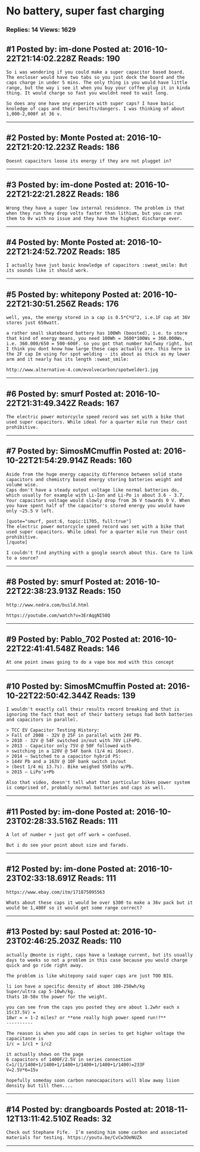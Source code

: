 # No battery, super fast charging

### Replies: 14 Views: 1629

## \#1 Posted by: im-done Posted at: 2016-10-22T21:14:02.228Z Reads: 190

```
So i was wondering if you could make a super capacitor based board. The encloser would have two tabs so you just dock the board and the caps charge in under 5 mins. The only thing is you would have little range, but the way i see it when you buy your coffee plug it in kinda thing. It would charge so fast you wouldnt need to wait long. 

So does any one have any experice with super caps? I have basic knoledge of caps and their benifts/dangers. I was thinking of about 1,000-2,000f at 36 v.
```

---
## \#2 Posted by: Monte Posted at: 2016-10-22T21:20:12.223Z Reads: 186

```
Doesnt capacitors loose its energy if they are not plugget in?
```

---
## \#3 Posted by: im-done Posted at: 2016-10-22T21:22:21.282Z Reads: 186

```
Wrong they have a super low internal residence. The problem is that when they run they drop volts faster than lithium, but you can run them to 0v with no issue and they have the highest discharge ever.
```

---
## \#4 Posted by: Monte Posted at: 2016-10-22T21:24:52.720Z Reads: 185

```
I actually have just basic knowledge of capacitors :sweat_smile: But its sounds like it should work.
```

---
## \#5 Posted by: whitepony Posted at: 2016-10-22T21:30:51.256Z Reads: 176

```
well, yea, the energy stored in a cap is 0.5*C*U^2, i.e.1F cap at 36V stores just 650watt.

a rather small skateboard battery has 100Wh (boosted), i.e. to store that kind of energy means, you need 100Wh = 3600*100Ws = 360.000Ws, i.e. 360.000/650 = 500-600F. so you got that number halfway right, but I think you dont know how large these caps actually are. this here is the 2F cap Im using for spot welding - its about as thick as my lower arm and it nearly has its length :sweat_smile:

http://www.alternative-4.com/evolvecarbon/spotwelder1.jpg
```

---
## \#6 Posted by: smurf Posted at: 2016-10-22T21:31:49.342Z Reads: 167

```
The electric power motorcycle speed record was set with a bike that used super capacitors. While ideal for a quarter mile run their cost prohibitive.
```

---
## \#7 Posted by: SimosMCmuffin Posted at: 2016-10-22T21:54:29.914Z Reads: 160

```
Aside from the huge energy capacity difference between solid state capacitors and chemistry based energy storing batteries weight and volume wise.
Caps don't have a steady output voltage like normal batteries do, which usually for example with Li-Ion and Li-Po is about 3.6 - 3.7. Your capacitors voltage would slowly drop from 36 V towards 0 V. When you have spent half of the capacitor's stored energy you would have only ~25.5 V left.

[quote="smurf, post:6, topic:11705, full:true"]
The electric power motorcycle speed record was set with a bike that used super capacitors. While ideal for a quarter mile run their cost prohibitive.
[/quote]

I couldn't find anything with a google search about this. Care to link to a source?
```

---
## \#8 Posted by: smurf Posted at: 2016-10-22T22:38:23.913Z Reads: 150

```
http://www.nedra.com/build.html

https://youtube.com/watch?v=3ErAqgNI58Q
```

---
## \#9 Posted by: Pablo_702 Posted at: 2016-10-22T22:41:41.548Z Reads: 146

```
At one point inwas going to do a vape box mod with this concept
```

---
## \#10 Posted by: SimosMCmuffin Posted at: 2016-10-22T22:50:42.344Z Reads: 139

```
I wouldn't exactly call their results record breaking and that is ignoring the fact that most of their battery setups had both batteries and capacitors in parallel.

> TCC EV Capacitor Testing History:
> Fall of 2008 - 32V @ 25F in parallel with 24V Pb.
> 2010 - 32V @ 54F switched in/out with 70V LiFePO.
> 2013 - Capacitor only 75V @ 50F followed with
> switching in a 120V @ 54F bank (1/4 mi 16sec).
> 2014 – Switched to a capacitor hybrid PS:
> 144V Pb and a 163V @ 10F bank switch in/out
> (best 1/4 mi 13.7s). Bike weighed 550lbs w/Pb.
> 2015 – LiPo’s+Pb

Also that video, doesn't tell what that particular bikes power system is comprised of, probably normal batteries and caps as well.
```

---
## \#11 Posted by: im-done Posted at: 2016-10-23T02:28:33.516Z Reads: 111

```
A lot of number + just got off work = confused.

But i do see your point about size and farads.
```

---
## \#12 Posted by: im-done Posted at: 2016-10-23T02:33:18.691Z Reads: 111

```
https://www.ebay.com/itm/171875095563 

Whats about these caps it would be over $300 to make a 36v pack but it would be 1,400F so it would get some range correct?
```

---
## \#13 Posted by: saul Posted at: 2016-10-23T02:46:25.203Z Reads: 110

```
actually @monte is right, caps have a leakage current, but its usually days to weeks so not a problem in this case because you would charge quick and go ride right away.

The problem is like whitepony said super caps are just TOO BIG.

li ion have a specific density of about 100-250wh/kg
Super/ultra cap 5-10wh/kg.
thats 10-50x the power for the weight.

you can see from the caps you posted they are about 1.2whr each x 15(37.5V) = 
18wr = = 1-2 miles? or **one really high power speed run!?**
----------

The reason is when you add caps in series to get higher voltage the capacitance is 
1/c = 1/c1 + 1/c2

it actually shows on the page
6 capacitors of 1400F/2.5V in series connection
C=1/(1/1400+1/1400+1/1400+1/1400+1/1400+1/1400)=233F
V=2.5V*6=15v

hopefully someday soon carbon nanocapacitors will blow away liion density but till then....
```

---
## \#14 Posted by: drangboards Posted at: 2018-11-12T13:11:42.510Z Reads: 32

```
Check out Stephane Fife.  I’m sending him some carbon and associated materials for testing. https://youtu.be/CvCw3OeNUZk
```

---
